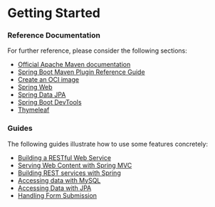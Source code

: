 # Getting Started

### Reference Documentation
For further reference, please consider the following sections:

* [Official Apache Maven documentation](https://maven.apache.org/guides/index.html)
* [Spring Boot Maven Plugin Reference Guide](https://docs.spring.io/spring-boot/docs/2.7.12/maven-plugin/reference/html/)
* [Create an OCI image](https://docs.spring.io/spring-boot/docs/2.7.12/maven-plugin/reference/html/#build-image)
* [Spring Web](https://docs.spring.io/spring-boot/docs/2.7.12/reference/htmlsingle/#web)
* [Spring Data JPA](https://docs.spring.io/spring-boot/docs/2.7.12/reference/htmlsingle/#data.sql.jpa-and-spring-data)
* [Spring Boot DevTools](https://docs.spring.io/spring-boot/docs/2.7.12/reference/htmlsingle/#using.devtools)
* [Thymeleaf](https://docs.spring.io/spring-boot/docs/2.7.12/reference/htmlsingle/#web.servlet.spring-mvc.template-engines)

### Guides
The following guides illustrate how to use some features concretely:

* [Building a RESTful Web Service](https://spring.io/guides/gs/rest-service/)
* [Serving Web Content with Spring MVC](https://spring.io/guides/gs/serving-web-content/)
* [Building REST services with Spring](https://spring.io/guides/tutorials/rest/)
* [Accessing data with MySQL](https://spring.io/guides/gs/accessing-data-mysql/)
* [Accessing Data with JPA](https://spring.io/guides/gs/accessing-data-jpa/)
* [Handling Form Submission](https://spring.io/guides/gs/handling-form-submission/)


